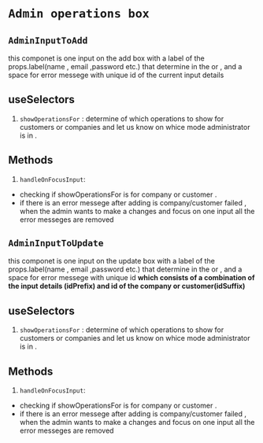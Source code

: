 # `Admin operations box`

## `AdminInputToAdd`

this componet is one input on the add box
with a label of the props.label(name , email ,password etc.) that determine
in the <AdminCompanyBox/> or <AdminCustomerBox/>,
and a space for error messege with unique id of the current input
details

## useSelectors

1. `showOperationsFor` :
   determine of which operations to show for customers or companies and let us know on whice mode administrator is in .

## Methods

1. `handleOnFocusInput`:

- checking if showOperationsFor is for company or customer .
- if there is an error messege after adding is company/customer failed , when the admin wants to make a changes and focus on one input all the error messeges are removed

## `AdminInputToUpdate`

this componet is one input on the update box
with a label of the props.label(name , email ,password etc.) that determine
in the <AdminCompanyBox/> or <AdminCustomerBox/>,
and a space for error messege with unique id
**which consists of a combination of the input details (idPrefix) and id of the company or customer(idSuffix)**

## useSelectors

1. `showOperationsFor` :
   determine of which operations to show for customers or companies and let us know on whice mode administrator is in .

## Methods

1. `handleOnFocusInput`:

- checking if showOperationsFor is for company or customer .
- if there is an error messege after adding is company/customer failed , when the admin wants to make a changes and focus on one input all the error messeges are removed
